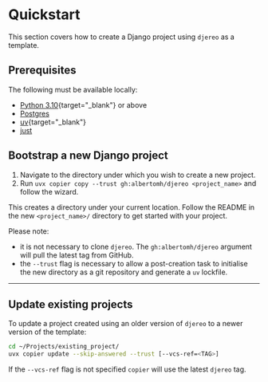 # Quickstart

This section covers how to create a Django project using `djereo` as a template.

## Prerequisites

The following must be available locally:

- [Python 3.10](https://docs.python.org/3.10/){target=\"_blank"} or above
- [Postgres](https://www.postgresql.org/download/)
- [uv](https://docs.astral.sh/uv/){target=\"_blank"}
- [just](https://github.com/casey/just)

## Bootstrap a new Django project

1. Navigate to the directory under which you wish to create a new project.
1. Run `uvx copier copy --trust gh:albertomh/djereo <project_name>` and follow the wizard.

This creates a directory under your current location. Follow the README in the new
`<project_name>/` directory to get started with your project.

Please note:

- it is not necessary to clone `djereo`. The `gh:albertomh/djereo` argument will pull
  the latest tag from GitHub.
- the `--trust` flag is necessary to allow a post-creation task to initialise the new directory
  as a git repository and generate a `uv` lockfile.

---

## Update existing projects

To update a project created using an older version of `djereo` to a newer version of the
template:

```sh
cd ~/Projects/existing_project/
uvx copier update --skip-answered --trust [--vcs-ref=<TAG>]
```

If the `--vcs-ref` flag is not specified `copier` will use the latest `djereo` tag.
